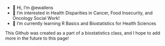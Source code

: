 - 👋 Hi, I’m @ewallens
- 👀 I’m interested in Health Disparities in Cancer, Food Insecurity, and Oncology Social Work!
- 🌱 I’m currently learning R Basics and Biostatistics for Health Sciences

This Github was created as a part of a biostatistics class, and I hope to add more in the future to this page!
